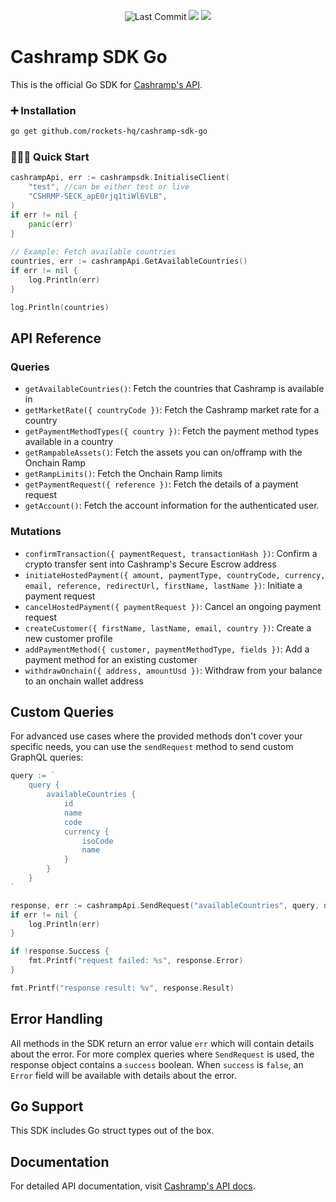 <p align="center">
  <img alt="Last Commit" src="https://badgen.net/github/last-commit/rockets-hq/cashramp-sdk" />
  <a href="https://github.com/rockets-hq/cashramp-sdk/"><img src="https://img.shields.io/github/stars/rockets-hq/cashramp-sdk.svg"/></a>
  <a href="https://github.com/rockets-hq/cashramp-sdk/"><img src="https://img.shields.io/npm/l/cashramp.svg"/></a>
</p>

# Cashramp SDK Go

This is the official Go SDK for [Cashramp's API](https://cashramp.co/commerce).

### ➕ Installation

```bash
go get github.com/rockets-hq/cashramp-sdk-go
```

### 👨🏾‍💻 Quick Start

```go
cashrampApi, err := cashrampsdk.InitialiseClient(
	"test", //can be either test or live
	"CSHRMP-SECK_apE0rjq1tiWl6VLB",
)
if err != nil {
	panic(err)
}
	
// Example: Fetch available countries
countries, err := cashrampApi.GetAvailableCountries()
if err != nil {
	log.Println(err)
}

log.Println(countries)
```

## API Reference

### Queries

- `getAvailableCountries()`: Fetch the countries that Cashramp is available in
- `getMarketRate({ countryCode })`: Fetch the Cashramp market rate for a country
- `getPaymentMethodTypes({ country })`: Fetch the payment method types available in a country
- `getRampableAssets()`: Fetch the assets you can on/offramp with the Onchain Ramp
- `getRampLimits()`: Fetch the Onchain Ramp limits
- `getPaymentRequest({ reference })`: Fetch the details of a payment request
- `getAccount()`: Fetch the account information for the authenticated user.

### Mutations

- `confirmTransaction({ paymentRequest, transactionHash })`: Confirm a crypto transfer sent into Cashramp's Secure Escrow address
- `initiateHostedPayment({ amount, paymentType, countryCode, currency, email, reference, redirectUrl, firstName, lastName })`: Initiate a payment request
- `cancelHostedPayment({ paymentRequest })`: Cancel an ongoing payment request
- `createCustomer({ firstName, lastName, email, country })`: Create a new customer profile
- `addPaymentMethod({ customer, paymentMethodType, fields })`: Add a payment method for an existing customer
- `withdrawOnchain({ address, amountUsd })`:  Withdraw from your balance to an onchain wallet address


## Custom Queries

For advanced use cases where the provided methods don't cover your specific needs, you can use the `sendRequest` method to send custom GraphQL queries:

```go
query := `
	query {
		availableCountries {
			id
			name
			code
			currency {
				isoCode
				name
			}
		}
	}
`

response, err := cashrampApi.SendRequest("availableCountries", query, nil)
if err != nil {
	log.Println(err)
}

if !response.Success {
	fmt.Printf("request failed: %s", response.Error)
}

fmt.Printf("response result: %v", response.Result)
```

## Error Handling

All methods in the SDK return an error value `err` which will contain details about the error. For more complex queries where `SendRequest` is used, the response object contains a `success` boolean. When `success` is `false`, an `Error` field will be available with details about the error.

## Go Support

This SDK includes Go struct types out of the box.

## Documentation

For detailed API documentation, visit [Cashramp's API docs](https://docs.cashramp.co).